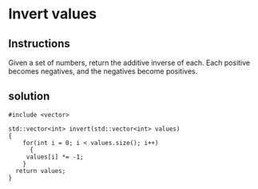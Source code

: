 # Invert values

## Instructions

Given a set of numbers, return the additive inverse of each. Each positive becomes negatives, and the negatives become positives.

## solution

```
#include <vector>

std::vector<int> invert(std::vector<int> values)
{
    for(int i = 0; i < values.size(); i++)
      {
     values[i] *= -1;
    }
  return values;
}
```
